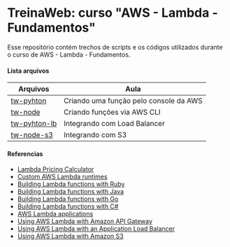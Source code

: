 # TreinaWeb: curso "AWS - Lambda - Fundamentos"

Esse repositório contém trechos de scripts e os códigos utilizados durante o curso de AWS - Lambda - Fundamentos.

#### Lista arquivos
| Arquivos | Aula |
| ------ | ------ |
[tw-pyhton](https://github.com/treinaweb/treinaweb-aws-lambda-fundamentos/blob/master/tw-pyhton) | Criando uma função pelo console da AWS |
[tw-node](https://github.com/treinaweb/treinaweb-aws-lambda-fundamentos/blob/master/tw-node) | Criando funções via AWS CLI |
[tw-pyhton-lb](https://github.com/treinaweb/treinaweb-aws-lambda-fundamentos/blob/master/tw-pyhton-lb) | Integrando com Load Balancer |
[tw-node-s3](https://github.com/treinaweb/treinaweb-aws-lambda-fundamentos/blob/master/tw-node-s3) | Integrando com S3 |

#### Referencias

 - [Lambda Pricing Calculator](https://s3.amazonaws.com/lambda-tools/pricing-calculator.html)
 - [Custom AWS Lambda runtimes](https://docs.aws.amazon.com/lambda/latest/dg/runtimes-custom.html)
 - [Building Lambda functions with Ruby](https://docs.aws.amazon.com/lambda/latest/dg/lambda-ruby.html)
 - [Building Lambda functions with Java](https://docs.aws.amazon.com/lambda/latest/dg/lambda-java.html)
 - [Building Lambda functions with Go](https://docs.aws.amazon.com/lambda/latest/dg/lambda-golang.html)
 - [Building Lambda functions with C#](https://docs.aws.amazon.com/lambda/latest/dg/lambda-csharp.html)
 - [AWS Lambda applications](https://docs.aws.amazon.com/lambda/latest/dg/deploying-lambda-apps.html)
 - [Using AWS Lambda with Amazon API Gateway](https://docs.aws.amazon.com/lambda/latest/dg/services-apigateway.html)
 - [Using AWS Lambda with an Application Load Balancer](https://docs.aws.amazon.com/lambda/latest/dg/services-alb.html)
 - [Using AWS Lambda with Amazon S3](https://docs.aws.amazon.com/lambda/latest/dg/with-s3.html)
